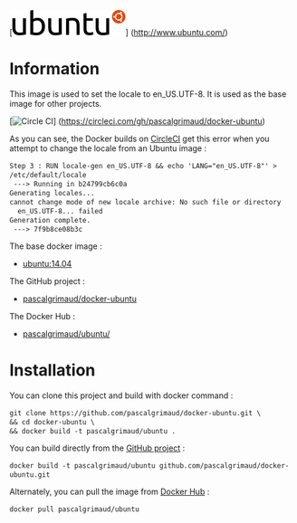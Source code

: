 [![logo](https://raw.githubusercontent.com/pascalgrimaud/docker-ubuntu/master/ubuntu.png)]
(http://www.ubuntu.com/)



# Information

This image is used to set the locale to en_US.UTF-8.
It is used as the base image for other projects.


[![Circle CI](https://circleci.com/gh/pascalgrimaud/docker-ubuntu.svg?style=shield)]
(https://circleci.com/gh/pascalgrimaud/docker-ubuntu)

As you can see, the Docker builds on [CircleCI](https://circleci.com)
get this error when you attempt to change the locale from an Ubuntu image :

```
Step 3 : RUN locale-gen en_US.UTF-8 && echo 'LANG="en_US.UTF-8"' > /etc/default/locale
 ---> Running in b24799cb6c0a
Generating locales...
cannot change mode of new locale archive: No such file or directory
  en_US.UTF-8... failed
Generation complete.
 ---> 7f9b8ce08b3c
 ```


The base docker image :

  * [ubuntu:14.04](https://registry.hub.docker.com/u/library/ubuntu/)

The GitHub project :

  * [pascalgrimaud/docker-ubuntu](https://github.com/pascalgrimaud/docker-ubuntu/)

The Docker Hub :

  * [pascalgrimaud/ubuntu/](https://registry.hub.docker.com/u/pascalgrimaud/ubuntu/)



# Installation
You can clone this project and build with docker command :

```
git clone https://github.com/pascalgrimaud/docker-ubuntu.git \
&& cd docker-ubuntu \
&& docker build -t pascalgrimaud/ubuntu .
```

You can build directly from the [GitHub project](https://github.com/pascalgrimaud/docker-ubuntu/) :

```
docker build -t pascalgrimaud/ubuntu github.com/pascalgrimaud/docker-ubuntu.git
```

Alternately, you can pull the image from [Docker Hub](https://registry.hub.docker.com/u/pascalgrimaud/ubuntu/) :

```
docker pull pascalgrimaud/ubuntu
```
